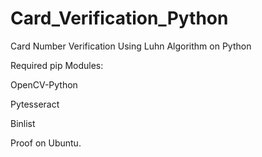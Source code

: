 # Card_Verification_Python
Card Number Verification Using Luhn Algorithm on Python

Required pip Modules:

OpenCV-Python

Pytesseract

Binlist

Proof on Ubuntu.
